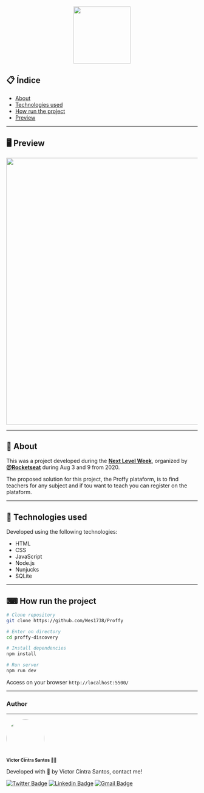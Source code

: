 <h3 align="center">
  <img src="https://ik.imagekit.io/capitao/Proffy/nlw2_6d7PvlHZ5.svg" width="150" >
</h3>

## 📋 Índice

- [About](#-About)
- [Technologies used](#-Technologies-used)
- [How run the project](#-How-run-the-project)
- [Preview](#-Preview)

---

## 🖥 Preview 

<p align="center">
  <img src="https://ik.imagekit.io/capitao/Proffy/final_1596781937_urgAUoPC-.jpg" width="700" >
</p>

---

## 📖 About 

This was a project developed during the **[Next Level Week](https://nextlevelweek.com/)**, organized by **[@Rocketseat](https://github.com/Rocketseat)** during Aug 3 and 9 from 2020.

The proposed solution for this project, the Proffy plataform, is to find teachers for any subject and if tou want to teach you can register on the plataform.

--- 

## 🚀 Technologies used

Developed using the following technologies:

- HTML
- CSS
- JavaScript
- Node.js 
- Nunjucks 
- SQLite

--- 

## ⌨ How run the project

```bash
# Clone repository
git clone https://github.com/Wes1738/Proffy

# Enter on directory
cd proffy-discovery

# Install dependencies
npm install

# Run server
npm run dev
```

Access on your browser `http://localhost:5500/`

---

### Author
---
<img style="border-radius: 50%;" src="https://avatars0.githubusercontent.com/u/44508432?s=460&u=4e7761dd677bcc94694634df18089125ef82bbb9&v=4" width="100px;" alt=""/>
<br />
<sub><b>Victor Cintra Santos ✊🏾</b></sub></a>

Developed with 💜 by Victor Cintra Santos, contact me!

[![Twitter Badge](https://img.shields.io/badge/-@VitaoCs-1ca0f1?style=flat-square&labelColor=1ca0f1&logo=twitter&logoColor=white&link=https://twitter.com/VitaoCs)](https://twitter.com/VitaoCs) [![Linkedin Badge](https://img.shields.io/badge/-Victor-blue?style=flat-square&logo=Linkedin&logoColor=white&link=https://www.linkedin.com/in/victor-cintra-santos/)](https://www.linkedin.com/in/victor-cintra-santos/) 
[![Gmail Badge](https://img.shields.io/badge/-victorcintrasantos@gmail.com-c14438?style=flat-square&logo=Gmail&logoColor=white&link=mailto:victorcintrasantos.com)](mailto:victorcintrasantos@gmail.com)

